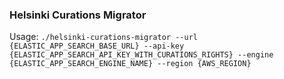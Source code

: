 ### Helsinki Curations Migrator

Usage:
`./helsinki-curations-migrator --url {ELASTIC_APP_SEARCH_BASE_URL} --api-key {ELASTIC_APP_SEARCH_API_KEY_WITH_CURATIONS_RIGHTS} --engine {ELASTIC_APP_SEARCH_ENGINE_NAME} --region {AWS_REGION}`